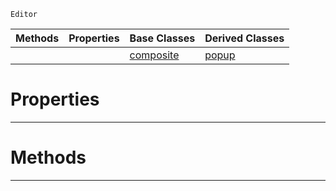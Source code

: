  `Editor`

|Methods|Properties|Base Classes|Derived Classes|
|---|---|---|---|
| | |[composite](composite.md)|[popup](popup.md)|


 #  Properties


---  
 #  Methods


---  
 

 